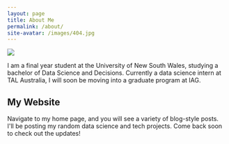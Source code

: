 ```yaml
---
layout: page
title: About Me
permalink: /about/
site-avatar: /images/404.jpg
---
```

<a href="{{ site.baseurl }}/" class="site-avatar"><img src="/images/404.jpg" /></a>

I am a final year student at the University of New South Wales, studying a bachelor of Data Science and Decisions. Currently a data science intern at TAL Australia, I will soon be moving into a graduate program at IAG. 

## My Website 

Navigate to my home page, and you will see a variety of blog-style posts. I'll be posting my random data science and tech projects. Come back soon to check out the updates! 

